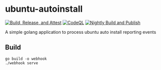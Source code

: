 # ubuntu-autoinstall

[![Build, Release, and Attest](https://github.com/jdfalk/ubuntu-autoinstall-webhook/actions/workflows/release.yaml/badge.svg)](https://github.com/jdfalk/ubuntu-autoinstall-webhook/actions/workflows/release.yaml)   [![CodeQL](https://github.com/jdfalk/ubuntu-autoinstall-webhook/actions/workflows/github-code-scanning/codeql/badge.svg)](https://github.com/jdfalk/ubuntu-autoinstall-webhook/actions/workflows/github-code-scanning/codeql)   [![Nightly Build and Publish](https://github.com/jdfalk/ubuntu-autoinstall-webhook/actions/workflows/nightly.yaml/badge.svg)](https://github.com/jdfalk/ubuntu-autoinstall-webhook/actions/workflows/nightly.yaml)

A simple golang application to process ubuntu auto install reporting events

## Build

```shell
go build -o webhook
./webhook serve
```
